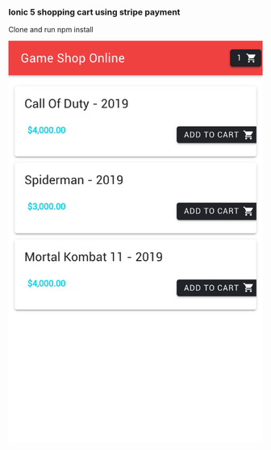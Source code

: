 
### Ionic 5 shopping cart using stripe payment 

Clone and run npm install

![Ionic 5 shopping cart using stripe payment](/screenshot/screenshot.png)
